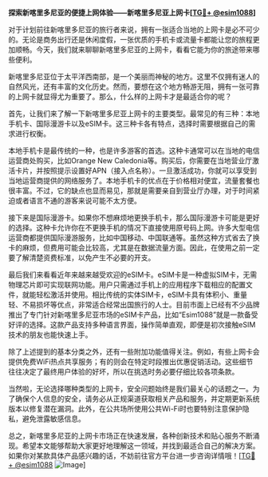 **探索新喀里多尼亚的便捷上网体验——新喀里多尼亚上网卡[[TG💪+ @esim1088](https://t.me/s/esim1088)]**

对于计划前往新喀里多尼亚的旅行者来说，拥有一张适合当地的上网卡是必不可少的。无论是商务出行还是休闲度假，一张优质的手机卡或流量卡都能让您的旅程更加顺畅。今天，我们就来聊聊新喀里多尼亚的上网卡，看看它能为你的旅途带来哪些便利。

新喀里多尼亚位于太平洋西南部，是一个美丽而神秘的地方。这里不仅拥有迷人的自然风光，还有丰富的文化历史。然而，要想在这个地方畅游无阻，拥有一张可靠的上网卡就显得尤为重要了。那么，什么样的上网卡才是最适合你的呢？

首先，让我们来了解一下新喀里多尼亚上网卡的主要类型。最常见的有三种：本地手机卡、国际漫游卡以及eSIM卡。这三种卡各有特点，选择时需要根据自己的需求进行权衡。

本地手机卡是最传统的一种，也是许多游客的首选。这种卡通常可以在当地的电信运营商处购买，比如Orange New Caledonia等。购买后，你需要在当地营业厅激活卡片，并按照提示设置好APN（接入点名称）。一旦激活成功，你就可以享受到当地运营商提供的网络服务了。本地手机卡的优点在于价格相对便宜，流量套餐也很丰富。不过，它的缺点也显而易见，那就是需要亲自到营业厅办理，对于时间紧迫或者语言不通的游客来说可能不太方便。

接下来是国际漫游卡。如果你不想麻烦地更换手机卡，那么国际漫游卡可能是更好的选择。这种卡允许你在不更换手机的情况下直接使用原号码上网。许多大型电信运营商都提供国际漫游服务，比如中国移动、中国联通等。虽然这种方式省去了换卡的麻烦，但费用可能会比较高，尤其是在数据流量方面。因此，在使用之前一定要了解清楚资费标准，以免产生不必要的开支。

最后我们来看看近年来越来越受欢迎的eSIM卡。eSIM卡是一种虚拟SIM卡，无需物理芯片即可实现联网功能。用户只需通过手机上的应用程序下载相应的配置文件，就能轻松激活并使用。相比传统的实体SIM卡，eSIM卡具有体积小、重量轻、不易损坏等优点，非常适合经常出国旅行的人士。目前市面上已经有不少品牌推出了专门针对新喀里多尼亚市场的eSIM卡产品，比如“Esim1088”就是一款备受好评的选择。这款产品支持多种语言界面，操作简单直观，即便是初次接触eSIM技术的朋友也能快速上手。

除了上述提到的基本分类之外，还有一些附加功能值得关注。例如，有些上网卡会提供免费WiFi热点共享服务；有的则会在特定时段推出优惠促销活动。这些细节往往决定了最终用户体验的好坏，所以在挑选时务必要仔细比较各项条款。

当然啦，无论选择哪种类型的上网卡，安全问题始终是我们最关心的话题之一。为了确保个人信息的安全，请务必从正规渠道获取相关产品和服务，并定期更新系统版本以修复潜在漏洞。此外，在公共场所使用公共Wi-Fi时也要特别注意保护隐私，避免泄露敏感信息。

总之，新喀里多尼亚的上网卡市场正在快速发展，各种创新技术和贴心服务不断涌现。希望本文能够帮助大家更好地理解这一领域，并找到最适合自己的解决方案。如果你对某款具体产品感兴趣的话，不妨前往官方平台进一步咨询详情哦！[[TG💪+ @esim1088](https://t.me/s/esim1088) ![Image](https://i.postimg.cc/4NQfJmqS/Snipaste-2025-05-13-00-14-12.png)]